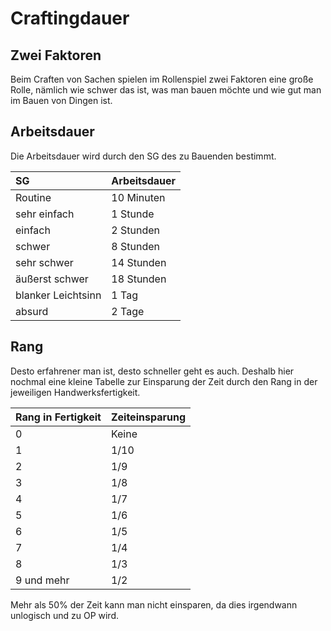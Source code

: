# Craftingdauer

## Zwei Faktoren

Beim Craften von Sachen spielen im Rollenspiel zwei Faktoren eine große Rolle, nämlich wie schwer das ist, was man bauen möchte und wie gut man im Bauen von Dingen ist.

## Arbeitsdauer

Die Arbeitsdauer wird durch den SG des zu Bauenden bestimmt.

| SG | Arbeitsdauer |
| :--- | :--- |
| Routine | 10 Minuten |
| sehr einfach | 1 Stunde |
| einfach | 2 Stunden |
| schwer | 8 Stunden |
| sehr schwer | 14 Stunden |
| äußerst schwer | 18 Stunden |
| blanker Leichtsinn | 1 Tag |
| absurd | 2 Tage |

## Rang

Desto erfahrener man ist, desto schneller geht es auch. Deshalb hier nochmal eine kleine Tabelle zur Einsparung der Zeit durch den Rang in der jeweiligen Handwerksfertigkeit.

| Rang in Fertigkeit | Zeiteinsparung |
| :--- | :--- |
| 0 | Keine |
| 1 | 1/10 |
| 2 | 1/9 |
| 3 | 1/8 |
| 4 | 1/7 |
| 5 | 1/6 |
| 6 | 1/5 |
| 7 | 1/4 |
| 8 | 1/3 |
| 9 und mehr | 1/2 |

Mehr als 50% der Zeit kann man nicht einsparen, da dies irgendwann unlogisch und zu OP wird.

